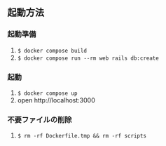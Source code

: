 ## 起動方法

### 起動準備

1. `$ docker compose build`
2. `$ docker compose run --rm web rails db:create`

### 起動

1. `$ docker compose up`
2. open http://localhost:3000

### 不要ファイルの削除

1. `$ rm -rf Dockerfile.tmp && rm -rf scripts`